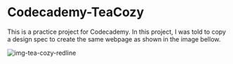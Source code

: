 # Codecademy-TeaCozy
This is a practice project for Codecademy. In this project, I was told to copy a design spec to create the same webpage as shown in the image bellow.


![img-tea-cozy-redline](https://user-images.githubusercontent.com/97601531/162785872-332ca1b4-a053-4bd4-9874-4984f8776fef.jpg)
